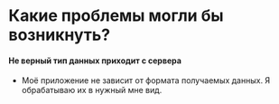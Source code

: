 # Какие проблемы могли бы возникнуть? 

#### Не верный тип данных приходит с сервера
 - Моё приложение не зависит от формата получаемых данных. Я обрабатываю их в нужный мне вид.